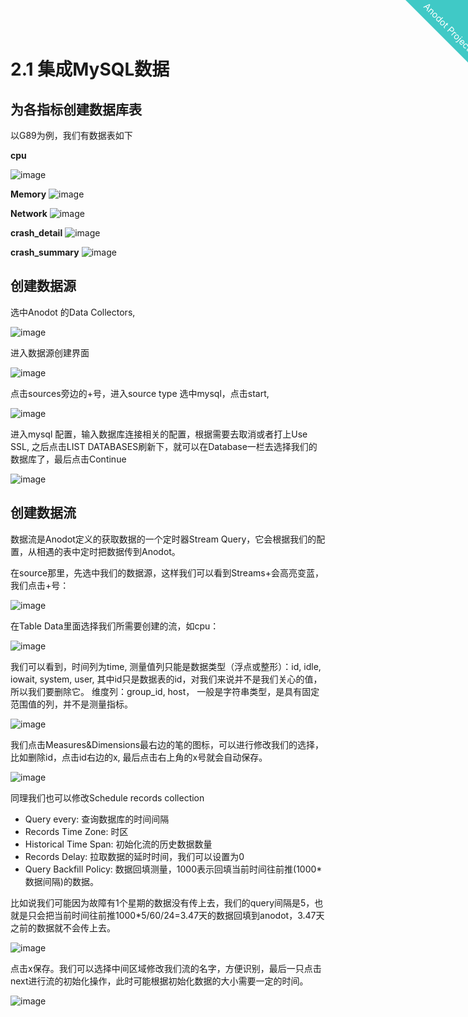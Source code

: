 
<html>
    <a href="https://www.anodot.com/" class="homepage-corner" aria-label="View source on Github">
        <svg width="100" height="100" viewBox="0 0 250 250" style="fill:#40c9c6; color:#fff; position: fixed; top: 0; border: 0; right: 0;" aria-hidden="true">
            <path d="M0,0 L250,250 L250,0 Z"></path>
            <text x="40" y="40" fill="white" style="font-size: 36px;" size="20" transform="rotate(45 70,70)">Anodot Project</text>
        </svg>
    </a>
    </style>
</html>


# 2.1 集成MySQL数据


## 为各指标创建数据库表

以G89为例，我们有数据表如下

**cpu**

![image](1_collect_mysql_data/collect_mysql_data_01.png)

**Memory**
![image](1_collect_mysql_data/collect_mysql_data_02.png)

**Network**
![image](1_collect_mysql_data/collect_mysql_data_03.png)

**crash_detail**
![image](1_collect_mysql_data/collect_mysql_data_04.png)

**crash_summary**
![image](1_collect_mysql_data/collect_mysql_data_05.png)

## 创建数据源

选中Anodot 的Data Collectors,

![image](1_collect_mysql_data/collect_mysql_data_06.png)

进入数据源创建界面

![image](1_collect_mysql_data/collect_mysql_data_07.png)

点击sources旁边的+号，进入source type 选中mysql，点击start,


![image](1_collect_mysql_data/collect_mysql_data_08.png)


进入mysql 配置，输入数据库连接相关的配置，根据需要去取消或者打上Use SSL, 之后点击LIST DATABASES刷新下，就可以在Database一栏去选择我们的数据库了，最后点击Continue


![image](1_collect_mysql_data/collect_mysql_data_09.png)

## 创建数据流

数据流是Anodot定义的获取数据的一个定时器Stream Query，它会根据我们的配置，从相遇的表中定时把数据传到Anodot。

在source那里，先选中我们的数据源，这样我们可以看到Streams+会高亮变蓝，我们点击+号：

![image](1_collect_mysql_data/collect_mysql_data_10.png)

在Table Data里面选择我们所需要创建的流，如cpu：

![image](1_collect_mysql_data/collect_mysql_data_11.png)

我们可以看到，时间列为time,
测量值列只能是数据类型（浮点或整形）：id, idle, iowait, system, user, 其中id只是数据表的id，对我们来说并不是我们关心的值，所以我们要删除它。
维度列：group_id, host， 一般是字符串类型，是具有固定范围值的列，并不是测量指标。

![image](1_collect_mysql_data/collect_mysql_data_12.png)


我们点击Measures&Dimensions最右边的笔的图标，可以进行修改我们的选择，比如删除id，点击id右边的x, 最后点击右上角的x号就会自动保存。

![image](1_collect_mysql_data/collect_mysql_data_13.png)

同理我们也可以修改Schedule records collection

- Query every: 查询数据库的时间间隔
- Records Time Zone: 时区
- Historical Time Span: 初始化流的历史数据数量
- Records Delay: 拉取数据的延时时间，我们可以设置为0
- Query Backfill Policy: 数据回填测量，1000表示回填当前时间往前推(1000*数据间隔)的数据。

比如说我们可能因为故障有1个星期的数据没有传上去，我们的query间隔是5，也就是只会把当前时间往前推1000*5/60/24=3.47天的数据回填到anodot，3.47天之前的数据就不会传上去。

![image](1_collect_mysql_data/collect_mysql_data_14.png)

点击x保存。我们可以选择中间区域修改我们流的名字，方便识别，最后一只点击next进行流的初始化操作，此时可能根据初始化数据的大小需要一定的时间。

![image](1_collect_mysql_data/collect_mysql_data_15.png)
